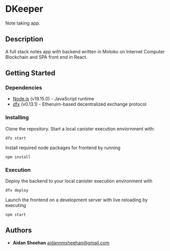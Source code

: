 # DKeeper
Note taking app.

## Description
A full stack notes app with backend written in Motoko on Internet Computer Blockchain and SPA front end in React.

## Getting Started

### Dependencies
* [Node.js](https://nodejs.org/en) (v18.15.0) - JavaScript runtime
* [dfx](https://dfx.finance/) (v0.13.1) - Etheruim-based decentralized exchange protocol

### Installing
Clone the repository. Start a local canister execution enviornment with:
````
dfx start
````
Install required node packages for frontend by running
````
npm install
````

### Execution
Deploy the backend to your local canister execution environment with
````
dfx deploy
````
Launch the frontend on a development server with live reloading by executing
````
npm start
```` 

## Authors
* **Aidan Sheehan** <aidannmsheehan@gmail.com>